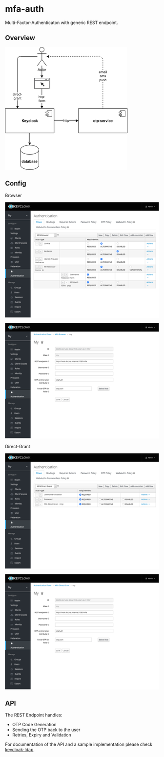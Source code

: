 # mfa-auth

Multi-Factor-Authenticaton with generic REST endpoint.

## Overview 

![overview](./mfa-auth.png)

## Config

Browser

![](./mfa-browser-flow-1.png)

![](./mfa-browser-flow-2.png)

Direct-Grant

![](./mfa-direct-flow-1.png)

![](./mfa-direct-flow-2.png)

## API 

The REST Endpoint handles:
- OTP Code Generation 
- Sending the OTP back to the user
- Retries, Expiry and Validation

For documentation of the API and a sample implementation please check [keycloak-ldap][].

[keycloak-ldap]: https://github.com/spurreiter/keycloak-ldap/docs/mfa-api.md